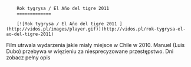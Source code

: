 
        Rok tygrysa / El Año del tigre 2011 
        =============
        
        [![Rok tygrysa / El Año del tigre 2011 ](http://vidos.pl/images/player.gif)](http://vidos.pl/rok-tygrysa-el-ao-del-tigre-2011)
        
        
 Film utrwala wydarzenia jakie miały miejsce w Chile w 2010. Manuel (Luis Dubo) przebywa w więzieniu za niesprecyzowane przestępstwo. Dni zobacz pełny opis
    